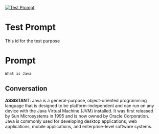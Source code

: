 
[![Test Prompt](https://flow-prompt-covers.s3.us-west-1.amazonaws.com/icon/vintage/vint_7.png)]()
# Test Prompt 
This id for the test purpose

# Prompt

```
What is Java
```

## Conversation

**ASSISTANT**: Java is a general-purpose, object-oriented programming language that is designed to be platform-independent and can run on any device with the Java Virtual Machine (JVM) installed. It was first released by Sun Microsystems in 1995 and is now owned by Oracle Corporation. Java is commonly used for developing desktop applications, web applications, mobile applications, and enterprise-level software systems.


